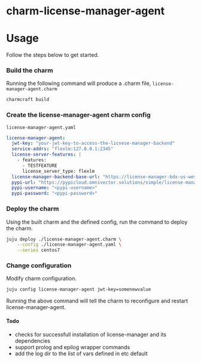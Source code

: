 # charm-license-manager-agent


# Usage
Follow the steps below to get started.

### Build the charm

Running the following command will produce a .charm file, `license-manager-agent.charm`
```bash
charmcraft build
```

### Create the license-manager-agent charm config

`license-manager-agent.yaml`

```yaml
license-manager-agent:
  jwt-key: "your-jwt-key-to-access-the-licnese-manager-backend"
  service-addrs: "flexlm:127.0.0.1:2345"
  license-server-features: |
    - features:
      - TESTFEATURE
      license_server_type: flexlm
  license-manager-backend-base-url: "https://license-manager-bdx-us-west-2.omnivector.solutions"
  pypi-url: "https://pypicloud.omnivector.solutions/simple/license-manager"
  pypi-username: "<pypi-username>"
  pypi-password: "<pypi-password>"
```

### Deploy the charm
Using the built charm and the defined config, run the command to deploy the charm.
```bash
juju deploy ./license-manager-agent.charm \
    --config ./license-manager-agent.yaml \
    --series centos7
```

### Change configuration
Modify charm configuration.
```bash
juju config license-manager-agent jwt-key=somenewvalue
```
Running the above command will tell the charm to reconfigure and restart license-manager-agent.


#### Todo
* checks for successfull installation of license-manager and its dependencies
* support prolog and epilog wrapper commands
* add the log dir to the list of vars defined in etc default
